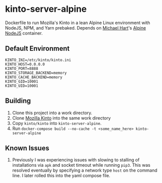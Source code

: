 # kinto-server-alpine
Dockerfile to run Mozilla's Kinto in a lean Alpine Linux environment with NodeJS, NPM, and Yarn prebaked. Depends on [Michael Hart](https://github.com/mhart)'s [Alpine NodeJS]([https://github.com/mhart/alpine-node) container.

## Default Environment
```
KINTO_INI=/etc/kinto/kinto.ini
KINTO_HOST=0.0.0.0
KINTO_PORT=8888 
KINTO_STORAGE_BACKEND=memory 
KINTO_CACHE_BACKEND=memory 
KINTO_GID=10001 
KINTO_UID=10001
```

## Building
1. Clone this project into a work directory.
2. Clone [Mozilla Kinto](https://github.com/Kinto/kinto) into the same work directory
3. Copy ```kinto/kinto``` into ```kinto-server-alpine```.
4. Run ```docker-compose build --no-cache -t <some_name_here> kinto-server-alpine```

## Known Issues
1. Previously I was experiencing issues with slowing to stalling of installations via ```apk``` and socket timeout while running ```pip3```.  This was resolved eventually by specifying a network type ```host``` on the command line.  I later rolled this into the yaml compose file.
